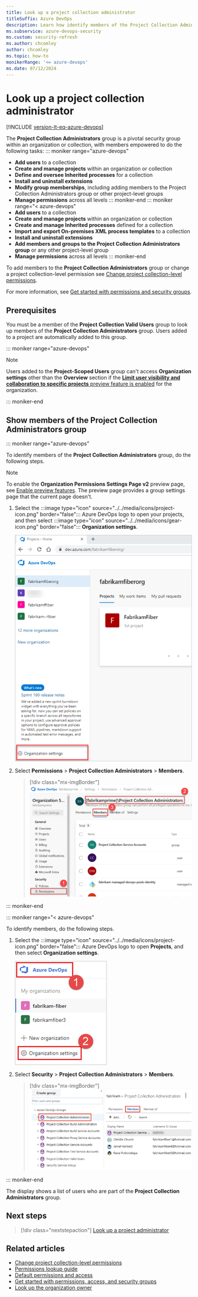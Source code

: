 ```yaml
---
title: Look up a project collection administrator 
titleSuffix: Azure DevOps
description: Learn how identify members of the Project Collection Administrators group in Azure DevOps.
ms.subservice: azure-devops-security
ms.custom: security-refresh
ms.author: chcomley
author: chcomley
ms.topic: how-to
monikerRange: '<= azure-devops'
ms.date: 07/12/2024
---
```


# Look up a project collection administrator 

[!INCLUDE [version-lt-eq-azure-devops](../../includes/version-lt-eq-azure-devops.md)]

The **Project Collection Administrators** group is a pivotal security group within an organization or collection, with members empowered to do the following tasks:
::: moniker range="azure-devops" 
- **Add users** to a collection
- **Create and manage projects** within an organization or collection
- **Define and oversee Inherited processes** for a collection
- **Install and uninstall extensions**
- **Modify group memberships**, including adding members to the Project Collection Administrators group or other project-level groups
- **Manage permissions** across all levels
::: moniker-end
::: moniker range="< azure-devops"  
- **Add users** to a collection
- **Create and manage projects** within an organization or collection
- **Create and manage Inherited processes** defined for a collection
- **Import and export On-premises XML process templates** to a collection
- **Install and uninstall extensions**
- **Add members and groups to the Project Collection Administrators group** or any other project-level group
- **Manage permissions** across all levels
::: moniker-end

To add members to the **Project Collection Administrators** group or change a project collection-level permission see [Change project collection-level permissions](change-organization-collection-level-permissions.md). 

For more information, see [Get started with permissions and security groups](about-permissions.md).

## Prerequisites

You must be a member of the **Project Collection Valid Users** group to look up members of the **Project Collection Administrators** group. Users added to a project are automatically added to this group. 
 
::: moniker range="azure-devops"  
> [!NOTE]  
> Users added to the **Project-Scoped Users** group can't access **Organization settings** other than the **Overview** section if the [**Limit user visibility and collaboration to specific projects** preview feature is enabled](../../user-guide/manage-organization-collection.md#project-scoped-user-group) for the organization.

::: moniker-end  
 
## Show members of the Project Collection Administrators group

::: moniker range="azure-devops"

To identify members of the **Project Collection Administrators** group, do the following steps. 

> [!NOTE]   
> To enable the **Organization Permissions Settings Page v2** preview page, see [Enable preview features](../../project/navigation/preview-features.md). The preview page provides a group settings page that the current page doesn't. 

1. Select the :::image type="icon" source="../../media/icons/project-icon.png" border="false"::: Azure DevOps logo to open your projects, and then select :::image type="icon" source="../../media/icons/gear-icon.png" border="false"::: **Organization settings**.  

	![Screenshot showing Opening Organization settings.](../../media/open-organization-settings-preview.png)

2. Select **Permissions** > **Project Collection Administrators** > **Members**. 

	> [!div class="mx-imgBorder"]  
	> ![Screenshot of Security, Project Collection Administrators group, Members tab.](media/project-collection/project-collection-admins-members-tab-s157.png)  

::: moniker-end   

::: moniker range="< azure-devops"

To identify members, do the following steps. 

1. Select the :::image type="icon" source="../../media/icons/project-icon.png" border="false"::: Azure DevOps logo to open **Projects**, and then select **Organization settings**. 

   ![Screenshot of opening Organization settings.](../../pipelines/agents/media/agent-pools-tab/organization-settings.png)

2. Select **Security** > **Project Collection Administrators** > **Members**. 

	> [!div class="mx-imgBorder"]  
	> ![Screenshot of Security, Project Collection Administrators group, Members tab.](media/view-permissions/collection-admins-vert.png)  

::: moniker-end  

The display shows a list of users who are part of the **Project Collection Administrators** group.

## Next steps

> [!div class="nextstepaction"]
> [Look up a project administrator](look-up-project-administrators.md)

## Related articles

- [Change project collection-level permissions](change-organization-collection-level-permissions.md)
- [Permissions lookup guide](permissions-lookup-guide.md)
- [Default permissions and access](permissions-access.md)
- [Get started with permissions, access, and security groups](about-permissions.md)
- [Look up the organization owner](look-up-organization-owner.md)
